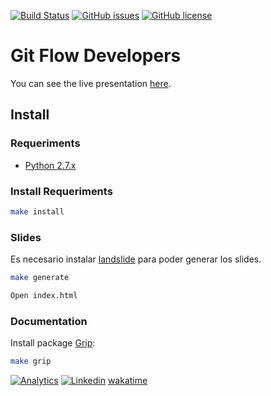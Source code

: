 [![Build Status](https://travis-ci.org/luismayta/slide-git-flow-developer.svg)](https://travis-ci.org/luismayta/slide-git-flow-developer)
[![GitHub issues](https://img.shields.io/github/issues/luismayta/slide-git-flow-developer.svg)](https://github.com/luismayta/slide-git-flow-developer)
[![GitHub license](https://img.shields.io/github/license/mashape/apistatus.svg?style=flat-square)](LICENSE)

# Git Flow Developers

You can see the live presentation [here](http://luismayta.github.io/slide-git-flow-developer).

## Install

### Requeriments

* [Python 2.7.x](http://python.org/download/)

### Install Requeriments

```bash
make install
```

### Slides

Es necesario instalar [landslide](https://github.com/adamzap/landslide) para poder generar los slides.

```bash
make generate
```

```bash
Open index.html
```

### Documentation

Install package [Grip](https://github.com/joeyespo/grip):

```bash
make grip
```
<span class="badges">

[![Analytics](https://ga-beacon.appspot.com/UA-65019326-1/slide-git-flow-developer/readme)](https://github.com/luismayta/slide-git-flow-developer)
[![Linkedin](http://www.linkedin.com/img/webpromo/btn_liprofile_blue_80x15.png)][link-linkedin-luismayta]
[wakatime][link-wakatime-luismayta]

[link-wakatime-luismayta]: https://wakatime.com/@luismayta
[link-linkedin-luismayta]: http://pe.linkedin.com/in/luismayta
